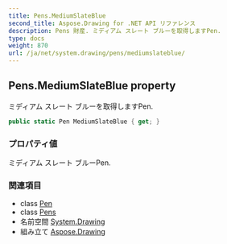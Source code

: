 ```yaml
---
title: Pens.MediumSlateBlue
second_title: Aspose.Drawing for .NET API リファレンス
description: Pens 財産. ミディアム スレート ブルーを取得しますPen.
type: docs
weight: 870
url: /ja/net/system.drawing/pens/mediumslateblue/
---
```

## Pens.MediumSlateBlue property

ミディアム スレート ブルーを取得しますPen.

```csharp
public static Pen MediumSlateBlue { get; }
```

### プロパティ値

ミディアム スレート ブルーPen.

### 関連項目

* class [Pen](../../pen/)
* class [Pens](../)
* 名前空間 [System.Drawing](../../pens/)
* 組み立て [Aspose.Drawing](../../../)


